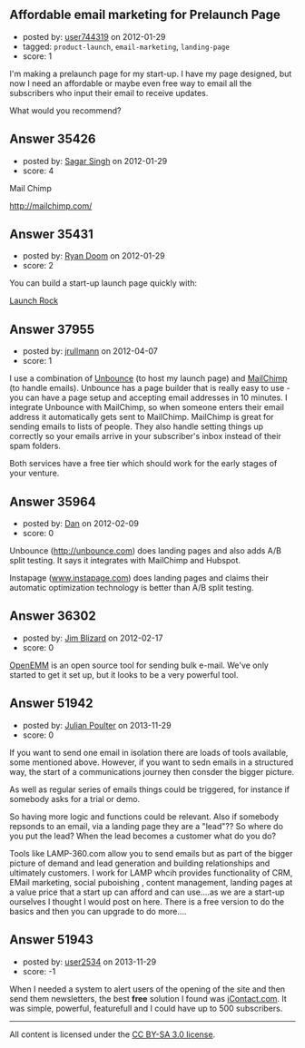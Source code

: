 ## Affordable email marketing for Prelaunch Page

- posted by: [user744319](https://stackexchange.com/users/-1/13425-user744319) on 2012-01-29
- tagged: `product-launch`, `email-marketing`, `landing-page`
- score: 1

I'm making a prelaunch page for my start-up.
I have my page designed, but now I need an affordable or maybe even free way to email all the subscribers who input their email to receive updates.

What would you recommend?


## Answer 35426

- posted by: [Sagar Singh](https://stackexchange.com/users/-1/16043-sagar-singh) on 2012-01-29
- score: 4

Mail Chimp 

http://mailchimp.com/






## Answer 35431

- posted by: [Ryan Doom](https://stackexchange.com/users/-1/5655-ryan-doom) on 2012-01-29
- score: 2

<p>You can build a start-up launch page quickly with:</p>

<p><a href="http://launchrock.com/" rel="nofollow">Launch Rock</a></p>



## Answer 37955

- posted by: [jrullmann](https://stackexchange.com/users/-1/13802-jrullmann) on 2012-04-07
- score: 1

<p>I use a combination of <a href="http://unbounce.com/" rel="nofollow">Unbounce</a> (to host my launch page) and <a href="http://mailchimp.com/" rel="nofollow">MailChimp</a> (to handle emails).  Unbounce has a page builder that is really easy to use - you can have a page setup and accepting email addresses in 10 minutes.  I integrate Unbounce with MailChimp, so when someone enters their email address it automatically gets sent to MailChimp.  MailChimp is great for sending emails to lists of people.  They also handle setting things up correctly so your emails arrive in your subscriber's inbox instead of their spam folders.</p>

<p>Both services have a free tier which should work for the early stages of your venture.</p>



## Answer 35964

- posted by: [Dan](https://stackexchange.com/users/-1/16275-dan) on 2012-02-09
- score: 0

Unbounce (http://unbounce.com) does landing pages and also adds A/B split testing. It says it integrates with MailChimp and Hubspot. 

Instapage (www.instapage.com) does landing pages and claims their automatic optimization technology is better than A/B split testing.


## Answer 36302

- posted by: [Jim Blizard](https://stackexchange.com/users/-1/1309-jim-blizard) on 2012-02-17
- score: 0

<p><a href="http://www.openemm.org/" rel="nofollow">OpenEMM</a> is an open source tool for sending bulk e-mail. We've only started to get it set up, but it looks to be a very powerful tool. </p>



## Answer 51942

- posted by: [Julian Poulter](https://stackexchange.com/users/-1/29845-julian-poulter) on 2013-11-29
- score: 0

<p>If you want to send one email in isolation there are loads of tools available, some mentioned above. However, if you want to sedn emails in a structured way, the start of a communications journey then consder the bigger picture. </p>

<p>As well as regular series of emails things could be triggered, for instance if somebody asks for a trial or demo. </p>

<p>So having more logic and functions could be relevant. Also if somebody repsonds to an email, via a landing page they are a "lead"?? So where do you put the lead? When the lead becomes a customer what do you do?</p>

<p>Tools like LAMP-360.com allow you to send emails but as part of the bigger picture of demand and lead generation and building relationships and ultimately customers.
I work for LAMP whcih provides functionality of CRM, EMail marketing, social puboishing , content management, landing pages at a value price that a start up can afford and can use....as we are a start-up ourselves I thought I would post on here. There is a free version to do the basics and then you can upgrade to do more....</p>



## Answer 51943

- posted by: [user2534](https://stackexchange.com/users/-1/11390-user2534) on 2013-11-29
- score: -1

<p>When I needed a system to alert users of the opening of the site and then send them newsletters, the best <strong>free</strong> solution I found was <a href="https://www.icontact.com/pricing/" rel="nofollow">iContact.com</a>. It was simple, powerful, featurefull and I could have up to 500 subscribers.</p>




---

All content is licensed under the [CC BY-SA 3.0 license](https://creativecommons.org/licenses/by-sa/3.0/).
